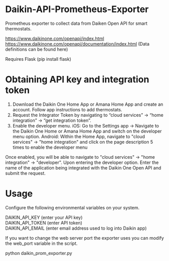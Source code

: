 # Daikin-API-Prometheus-Exporter
Prometheus exporter to collect data from Daiken Open API for smart thermostats.

https://www.daikinone.com/openapi/index.html
https://www.daikinone.com/openapi/documentation/index.html (Data definitions can be found here)

Requires Flask (pip install flask)

# Obtaining API key and integration token
1. Download the Daikin One Home App or Amana Home App and create an account. Follow app instructions to add thermostats.
2. Request the Integrator Token by navigating to “cloud services” -> “home integration” -> “get integration token”.
3. Enable the developer menu.
iOS: Go to the Settings app -> Navigate to the Daikin One Home or Amana Home App and switch on the developer menu option.
Android: Within the Home App, navigate to "cloud services" -> "home integration" and click on the page description 5 times to enable the developer menu

Once enabled, you will be able to navigate to "cloud services" -> "home integration" -> "developer". Upon entering the developer option.
Enter the name of the application being integrated with the Daikin One Open API and submit the request. 

# Usage
Configure the following environmental variables on your system.

DAIKIN_API_KEY (enter your API key)<br>
DAIKIN_API_TOKEN (enter API token)<br>
DAIKIN_API_EMAIL (enter email address used to log into Daikin app)<br>

If you want to change the web server port the exporter uses you can modify the web_port variable in the script.

python daikin_prom_exporter.py

